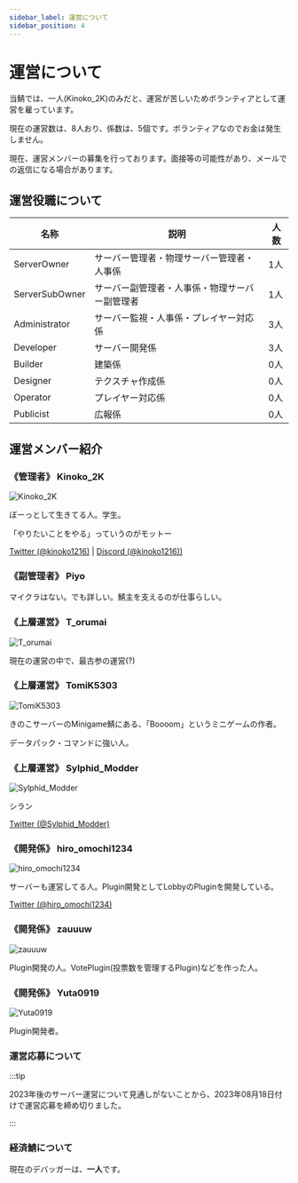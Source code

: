 ```yaml
---
sidebar_label: 運営について
sidebar_position: 4
---
```

# 運営について
当鯖では、一人(Kinoko_2K)のみだと、運営が苦しいためボランティアとして運営を雇っています。

現在の運営数は、8人おり、係数は、5個です。ボランティアなのでお金は発生しません。

現在、運営メンバーの募集を行っております。面接等の可能性があり、メールでの返信になる場合があります。
## 運営役職について
| 名称 | 説明 | 人数 |
| --- | --- | --- |
| ServerOwner | サーバー管理者・物理サーバー管理者・人事係 | 1人 |
| ServerSubOwner | サーバー副管理者・人事係・物理サーバー副管理者 | 1人 |
| Administrator | サーバー監視・人事係・プレイヤー対応係 | 3人 |
| Developer | サーバー開発係 | 3人 |
| Builder | 建築係 | 0人 |
| Designer | テクスチャ作成係 | 0人 |
| Operator | プレイヤー対応係 | 0人 |
| Publicist | 広報係 | 0人 |

## 運営メンバー紹介

### 《管理者》 Kinoko_2K

![Kinoko_2K](https://minotar.net/helm/Kinoko_2K/128.png)

ぼーっとして生きてる人。学生。

「やりたいことをやる」っていうのがモットー

[Twitter (@kinoko1216)](https://twitter.com/kinoko1216) | [Discord (@kinoko1216))](https://discord.com/users/925245386568896564)

### 《副管理者》 Piyo

マイクラはない。でも詳しい。鯖主を支えるのが仕事らしい。

### 《上層運営》 T_orumai

![T_orumai](https://minotar.net/helm/T_orumai/128.png)

現在の運営の中で、最古参の運営(?)

### 《上層運営》 TomiK5303

![TomiK5303](https://minotar.net/helm/TomiK5303/128.png)

きのこサーバーのMinigame鯖にある、「Boooom」というミニゲームの作者。

データパック・コマンドに強い人。

### 《上層運営》 Sylphid_Modder

![Sylphid_Modder](https://minotar.net/helm/Sylphid_Modder/128.png)

シラン

[Twitter (@Sylphid_Modder)](https://twitter.com/Sylphid_Modder)

### 《開発係》 hiro_omochi1234

![hiro_omochi1234](https://minotar.net/helm/hiro_omochi1234/128.png)

サーバーも運営してる人。Plugin開発としてLobbyのPluginを開発している。

[Twitter (@hiro_omochi1234)](https://twitter.com/hiro_omochi1234)

### 《開発係》 zauuuw

![zauuuw](https://minotar.net/helm/zauuuw/128.png)

Plugin開発の人。VotePlugin(投票数を管理するPlugin)などを作った人。

### 《開発係》 Yuta0919

![Yuta0919](https://minotar.net/helm/Yuta0919/128.png)

Plugin開発者。

### 運営応募について
:::tip

2023年後のサーバー運営について見通しがないことから、2023年08月18日付けで運営応募を締め切りました。

:::

### 経済鯖について
現在のデバッガーは、**一人**です。